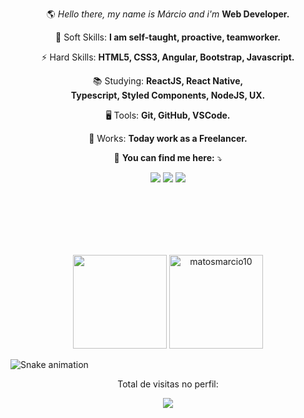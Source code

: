  
<p align="center"> 
 🌎 <em>Hello there, my name is Márcio and i'm </em> <strong>Web Developer.</strong>
</p>

<p align="center">
 🧬 Soft Skills: <strong> I am self-taught, proactive, teamworker. </strong>
</p>
 
<p align="center">
 ⚡ Hard Skills: <strong>HTML5, CSS3, Angular, Bootstrap, Javascript. </strong> 
</p> 

<p align="center">
 📚 Studying: <strong>ReactJS, React Native, <br> Typescript, Styled Components, NodeJS, UX.</strong>
</p>

<p align="center">
 🖥️ Tools: <strong>Git, GitHub, VSCode. </strong> 
</p> 
 
<p align="center">
 💼 Works: <strong>Today work as a Freelancer.</strong>
</p>
 
<p align="center">
 📧 <strong>You can find me here:</strong> ⤵️
</p>

<div>
 
<p align="center">
  <a href="https://mail.google.com/mail/u/?authuser=marciomatos1096@gmail.com" alt="Gmail">
  <img src="https://img.shields.io/badge/-Gmail-1C1C1C?style=for-the-badge&logo=Gmail&logoColor=0061C3" /></a>
 
  <a href="https://www.linkedin.com/in/márcio-matos-b7945215b/" alt="Linkedin">
   <img src="https://img.shields.io/badge/LinkedIn-1C1C1C?style=for-the-badge&logo=linkedin&logoColor=0061C3"></a>
 
 
 <a href="https://www.instagram.com/in/matos_marcio10/" alt="Instagram">
   <img src="https://img.shields.io/badge/Instagram-1C1C1C?style=for-the-badge&logo=instagram&logoColor=0061C3"></a>
 
 </p>
</div>

<br />
<br />
<br /> 
<br /> 
<br />



<p align="center" >
  <img height="150em" src="https://github-readme-stats.vercel.app/api?username=matosmarcio10&show_icons=true&theme=0061C3&bg_color=181818&text_color=fff"  />
  
  <img height="150em" src="https://github-readme-stats.vercel.app/api/top-langs?username=matosmarcio10&show_icons=true&theme=0061C3&bg_color=181818&text_color=fff&layout=compact" alt="matosmarcio10" />
</p>


  
 ![Snake animation](https://github.com/matosmarcio10/matosmarcio10/blob/output/github-contribution-grid-snake.svg)
  
<div align="center">
<p>Total de visitas no perfil:</p>
<p>
    <img src="https://profile-counter.glitch.me/matosmarcio10/count.svg"/>
</p>
</div>

